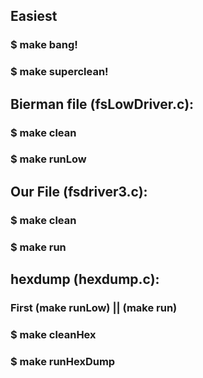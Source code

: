 ## Easiest
### $ make bang!
### $ make superclean! 

## Bierman file (fsLowDriver.c):
### $ make clean
### $ make runLow

## Our File (fsdriver3.c):
### $ make clean
### $ make run

## hexdump (hexdump.c):
### First (make runLow) || (make run)
### $ make cleanHex
### $ make runHexDump
